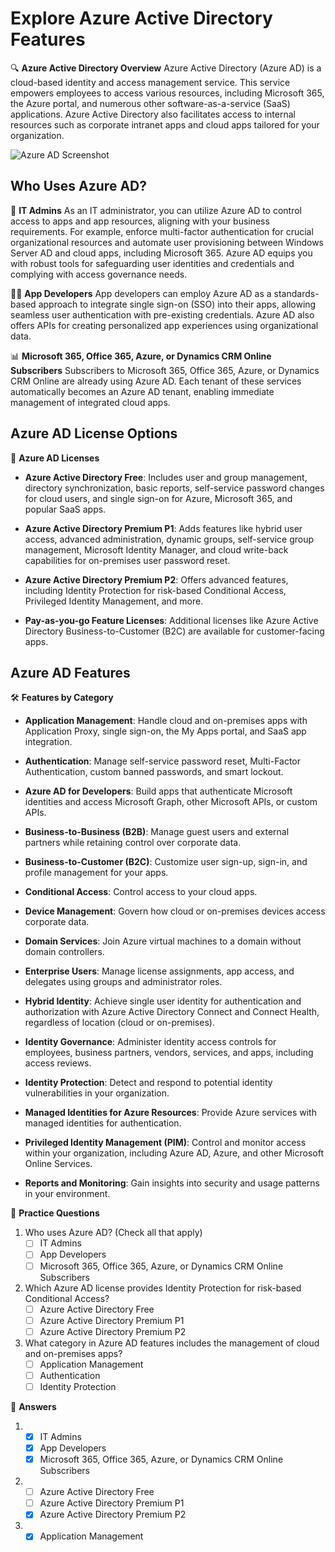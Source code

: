 # Explore Azure Active Directory Features

🔍 **Azure Active Directory Overview**
Azure Active Directory (Azure AD) is a cloud-based identity and access management service. This service empowers employees to access various resources, including Microsoft 365, the Azure portal, and numerous other software-as-a-service (SaaS) applications. Azure Active Directory also facilitates access to internal resources such as corporate intranet apps and cloud apps tailored for your organization.

![Azure AD Screenshot](insert_screenshot_link_here)

## Who Uses Azure AD?

👤 **IT Admins**
As an IT administrator, you can utilize Azure AD to control access to apps and app resources, aligning with your business requirements. For example, enforce multi-factor authentication for crucial organizational resources and automate user provisioning between Windows Server AD and cloud apps, including Microsoft 365. Azure AD equips you with robust tools for safeguarding user identities and credentials and complying with access governance needs.

👩‍💻 **App Developers**
App developers can employ Azure AD as a standards-based approach to integrate single sign-on (SSO) into their apps, allowing seamless user authentication with pre-existing credentials. Azure AD also offers APIs for creating personalized app experiences using organizational data.

📊 **Microsoft 365, Office 365, Azure, or Dynamics CRM Online Subscribers**
Subscribers to Microsoft 365, Office 365, Azure, or Dynamics CRM Online are already using Azure AD. Each tenant of these services automatically becomes an Azure AD tenant, enabling immediate management of integrated cloud apps.

## Azure AD License Options

💼 **Azure AD Licenses**
- **Azure Active Directory Free**: Includes user and group management, directory synchronization, basic reports, self-service password changes for cloud users, and single sign-on for Azure, Microsoft 365, and popular SaaS apps.

- **Azure Active Directory Premium P1**: Adds features like hybrid user access, advanced administration, dynamic groups, self-service group management, Microsoft Identity Manager, and cloud write-back capabilities for on-premises user password reset.

- **Azure Active Directory Premium P2**: Offers advanced features, including Identity Protection for risk-based Conditional Access, Privileged Identity Management, and more.

- **Pay-as-you-go Feature Licenses**: Additional licenses like Azure Active Directory Business-to-Customer (B2C) are available for customer-facing apps.

## Azure AD Features

🛠️ **Features by Category**

- **Application Management**: Handle cloud and on-premises apps with Application Proxy, single sign-on, the My Apps portal, and SaaS app integration.

- **Authentication**: Manage self-service password reset, Multi-Factor Authentication, custom banned passwords, and smart lockout.

- **Azure AD for Developers**: Build apps that authenticate Microsoft identities and access Microsoft Graph, other Microsoft APIs, or custom APIs.

- **Business-to-Business (B2B)**: Manage guest users and external partners while retaining control over corporate data.

- **Business-to-Customer (B2C)**: Customize user sign-up, sign-in, and profile management for your apps.

- **Conditional Access**: Control access to your cloud apps.

- **Device Management**: Govern how cloud or on-premises devices access corporate data.

- **Domain Services**: Join Azure virtual machines to a domain without domain controllers.

- **Enterprise Users**: Manage license assignments, app access, and delegates using groups and administrator roles.

- **Hybrid Identity**: Achieve single user identity for authentication and authorization with Azure Active Directory Connect and Connect Health, regardless of location (cloud or on-premises).

- **Identity Governance**: Administer identity access controls for employees, business partners, vendors, services, and apps, including access reviews.

- **Identity Protection**: Detect and respond to potential identity vulnerabilities in your organization.

- **Managed Identities for Azure Resources**: Provide Azure services with managed identities for authentication.

- **Privileged Identity Management (PIM)**: Control and monitor access within your organization, including Azure AD, Azure, and other Microsoft Online Services.

- **Reports and Monitoring**: Gain insights into security and usage patterns in your environment.

📝 **Practice Questions**

1. Who uses Azure AD? (Check all that apply)
   - [ ] IT Admins
   - [ ] App Developers
   - [ ] Microsoft 365, Office 365, Azure, or Dynamics CRM Online Subscribers

2. Which Azure AD license provides Identity Protection for risk-based Conditional Access?
   - [ ] Azure Active Directory Free
   - [ ] Azure Active Directory Premium P1
   - [ ] Azure Active Directory Premium P2

3. What category in Azure AD features includes the management of cloud and on-premises apps?
   - [ ] Application Management
   - [ ] Authentication
   - [ ] Identity Protection

🔑 **Answers**

1. - [x] IT Admins
   - [x] App Developers
   - [x] Microsoft 365, Office 365, Azure, or Dynamics CRM Online Subscribers

2. - [ ] Azure Active Directory Free
   - [ ] Azure Active Directory Premium P1
   - [x] Azure Active Directory Premium P2

3. - [x] Application Management